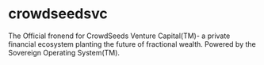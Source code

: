 # crowdseedsvc
The Official fronend for CrowdSeeds Venture Capital(TM)- a private financial ecosystem planting the future of fractional wealth. Powered by the Sovereign Operating System(TM).
